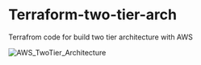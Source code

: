 # Terraform-two-tier-arch
Terrafrom code for build two tier architecture with AWS


![AWS_TwoTier_Architecture](https://github.com/gokul98raj/Terraform-two-tier-arch/assets/42057165/f8101573-74ea-4ede-a606-d380372758d1)

